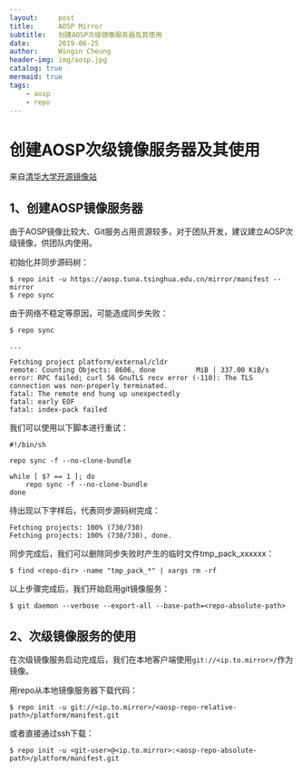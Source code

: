 ```yaml
---
layout:     post
title:      AOSP Mirror
subtitle:   创建AOSP次级镜像服务器及其使用
date:       2019-06-25
author:     Wingin Cheung
header-img: img/aosp.jpg
catalog: true
mermaid: true
tags:
    - aosp
    - repo
---
```


# 创建AOSP次级镜像服务器及其使用

来自[清华大学开源镜像站](https://mirrors.tuna.tsinghua.edu.cn/help/AOSP/)



## 1、创建AOSP镜像服务器

由于AOSP镜像比较大、Git服务占用资源较多，对于团队开发，建议建立AOSP次级镜像，供团队内使用。

初始化并同步源码树：

```shell
$ repo init -u https://aosp.tuna.tsinghua.edu.cn/mirror/manifest --mirror
$ repo sync
```

由于网络不稳定等原因，可能造成同步失败：

```shell
$ repo sync

...

Fetching project platform/external/cldr
remote: Counting Objects: 8606, done          MiB | 337.00 KiB/s
error: RPC failed; curl 56 GnuTLS recv error (-110): The TLS connection was non-properly terminated.
fatal: The remote end hung up unexpectedly
fatal: early EOF
fatal: index-pack failed
```

我们可以使用以下脚本进行重试：

```shell
#!/bin/sh

repo sync -f --no-clone-bundle

while [ $? == 1 ]; do
    repo sync -f --no-clone-bundle
done
```

待出现以下字样后，代表同步源码树完成：

```shell
Fetching projects: 100% (730/730)
Fetching projects: 100% (730/730), done.
```

同步完成后，我们可以删除同步失败时产生的临时文件tmp_pack_xxxxxx：

```shell
$ find <repo-dir> -name "tmp_pack_*" | xargs rm -rf
```

以上步骤完成后，我们开始启用git镜像服务：

```shell
$ git daemon --verbose --export-all --base-path=<repo-absolute-path>
```

## 2、次级镜像服务的使用

在次级镜像服务启动完成后，我们在本地客户端使用`git://<ip.to.mirror>/`作为镜像。

用repo从本地镜像服务器下载代码：

```shell
$ repo init -u git://<ip.to.mirror>/<aosp-repo-relative-path>/platform/manifest.git
```

或者直接通过ssh下载：

```shell
$ repo init -u <git-user>@<ip.to.mirror>:<aosp-repo-absolute-path>/platform/manifest.git
```
